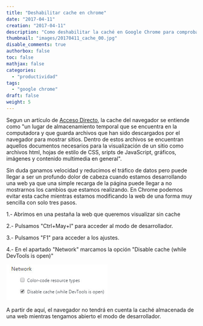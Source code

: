```yaml
---
title: "Deshabilitar cache en chrome"
date: "2017-04-11"
creation: "2017-04-11"
description: "Como deshabilitar la caché en Google Chrome para comprobar cambios en el servidor"
thumbnail: "images/20170411_cache_00.jpg"
disable_comments: true
authorbox: false
toc: false
mathjax: false
categories:
  - "productividad"
tags:
  - "google chrome"
draft: false
weight: 5
---
```

Segun un artículo de [Acceso Directo][2], la cache del navegador se entiende como "un lugar de almacenamiento temporal que se encuentra en la computadora y que guarda archivos que han sido descargados por el navegador para mostrar sitios. Dentro de estos archivos se encuentran aquellos documentos necesarios para la visualización de un sitio como archivos html, hojas de estilo de CSS, sripts de JavaScript, gráficos, imágenes y contenido multimedia en general".

Sin duda ganamos velocidad y reducimos el tráfico de datos pero puede llegar a ser un profundo dolor de cabeza cuando estamos desarrollando una web ya que una simple recarga de la página puede llegar a no mostrarnos los cambios que estamos realizando. En Chrome podemos evitar esta cache mientras estamos modificando la web de una forma muy sencilla con solo tres pasos.

1.- Abrimos en una pestaña la web que queremos visualizar sin cache

2.- Pulsamos "Ctrl+May+I" para acceder al modo de desarrollador.

3.- Pulsamos "F1" para acceder a los ajustes.

4.- En el apartado "Network" marcamos la opción "Disable cache (while DevTools is open)"

![cache][1]

A partir de aquí, el navegador no tendrá en cuenta la caché almacenada de una web mientras tengamos abierto el modo de desarrollador.

[1]: /images/20170411_cache_01.jpg
[2]: http://acceso-directo.com/todo-lo-que-necesitas-saber-sobre-el-cache-del-navegador/